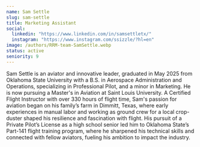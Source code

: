 ```yaml
---
name: Sam Settle
slug: sam-settle
title: Marketing Assistant
social:
  linkedin: "https://www.linkedin.com/in/samsettletx/"
  instagram: "https://www.instagram.com/ssizzle/?hl=en"
image: /authors/RRM-team-SamSettle.webp
status: active
seniority: 9
---
```


Sam Settle is an aviator and innovative leader, graduated in May 2025 from Oklahoma State University with a B.S. in Aerospace Administration and Operations, specializing in Professional Pilot, and a minor in Marketing. He is now pursuing a Master's in Aviation at Saint Louis University. A Certified Flight Instructor with over 330 hours of flight time, Sam's passion for aviation began on his family’s farm in Dimmitt, Texas, where early experiences in manual labor and working as ground crew for a local crop-duster shaped his resilience and fascination with flight. His pursuit of a Private Pilot’s License as a high school senior led him to Oklahoma State’s Part-141 flight training program, where he sharpened his technical skills and connected with fellow aviators, fueling his ambition to impact the industry.
